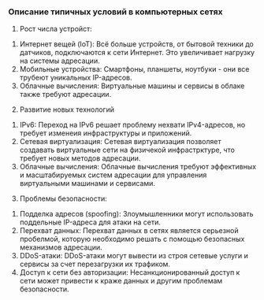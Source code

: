 ### Описание типичных условий в компьютерных сетях
1. Рост числа устройст:
1) Интернет вещей (IoT): Всё больше устройств, от бытовой техники до датчиков, подключаются к сети Интернет. Это увеличивает нагрузку на системы адресации.
2) Мобильные устройства: Смартфоны, планшеты, ноутбуки - они все трубеют уникальных IP-адресов.
3) Облачные вычисления: Виртуальные машины и сервисы в облаке также требуют адресации.

2. Развитие новых технологий
1) IPv6: Переход на IPv6 решает проблему нехвати IPv4-адресов, но требует изменеия инфраструктуры и приложений.
2) Сетевая виртуализация: Сетевая виртуализация позволяет создавать виртуальные сети на физичекой инфрастрктуре, что требует новых методов адресации.
3) Облачные вычисления: Облачные вычисления требуют эффективных и масштабируемых систем адресации для управления виртуальными машинами и сервисами.

3. Проблемы безопасности:
1) Подделка адресов (spoofing): Злоумышленники могут использовать поддельные IP-адреса для атаки на сети.
2) Перехват данных: Перехват данных в сетях является серьезной пробелмой, которую необходимо решать с помощью безопасных механизмов адресации.
3) DDoS-атаки: DDoS-атаки могут вывести из строя сетевые услуги и сервисы за счет перезагрузки их трафиком.
4) Доступ к сети без авторизации: Несанкционированный доступ к сети может привести к краже данных и другим проблемам безопасности.
